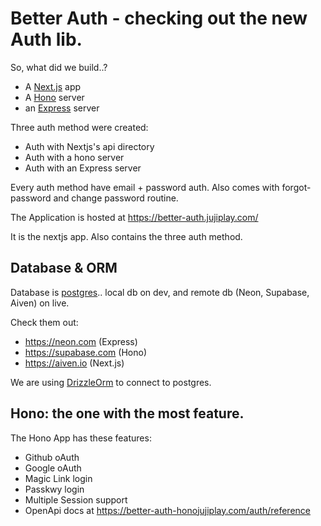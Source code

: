 # Better Auth - checking out the new Auth lib.

So, what did we build..?

- A [Next.js](nextjs.org) app
- A [Hono](hono.dev) server
- an [Express](https://expressjs.com) server

Three auth method were created:

- Auth with Nextjs's api directory
- Auth with a hono server
- Auth with an Express server

Every auth method have email + password auth. Also comes with forgot-password and change password routine.

The Application is hosted at https://better-auth.jujiplay.com/

It is the nextjs app. Also contains the three auth method.

## Database & ORM

Database is [postgres](https://www.postgresql.org).. local db on dev, and remote db (Neon, Supabase, Aiven) on live.

Check them out:

- https://neon.com (Express)
- https://supabase.com (Hono)
- https://aiven.io (Next.js)

We are using [DrizzleOrm](https://orm.drizzle.team) to connect to postgres.

## Hono: the one with the most feature.

The Hono App has these features:

- Github oAuth
- Google oAuth
- Magic Link login
- Passkwy login
- Multiple Session support
- OpenApi docs at https://better-auth-honojujiplay.com/auth/reference

